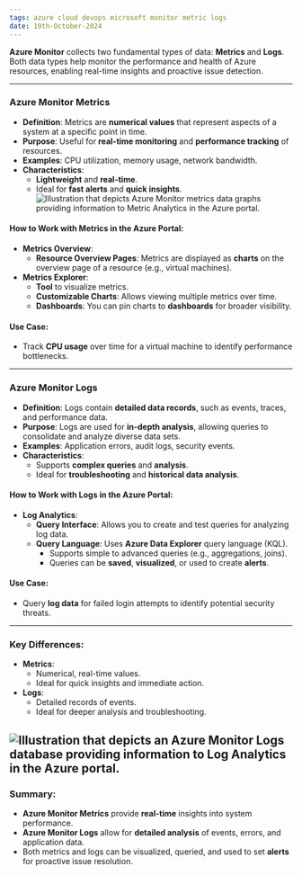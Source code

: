 ```yaml
---
tags: azure cloud devops microsoft monitor metric logs
date: 19th-October-2024
---
```


**Azure Monitor** collects two fundamental types of data: **Metrics** and **Logs**. Both data types help monitor the performance and health of Azure resources, enabling real-time insights and proactive issue detection.

---

### **Azure Monitor Metrics**

- **Definition**: Metrics are **numerical values** that represent aspects of a system at a specific point in time.
- **Purpose**: Useful for **real-time monitoring** and **performance tracking** of resources.
- **Examples**: CPU utilization, memory usage, network bandwidth.
- **Characteristics**:
    - **Lightweight** and **real-time**.
    - Ideal for **fast alerts** and **quick insights**.
![Illustration that depicts Azure Monitor metrics data graphs providing information to Metric Analytics in the Azure portal.](https://learn.microsoft.com/en-us/training/wwl-azure/configure-azure-monitor/media/monitor-data-platform-7dbebda9.png)
#### **How to Work with Metrics in the Azure Portal**:

- **Metrics Overview**:
    - **Resource Overview Pages**: Metrics are displayed as **charts** on the overview page of a resource (e.g., virtual machines).
- **Metrics Explorer**:
    - **Tool** to visualize metrics.
    - **Customizable Charts**: Allows viewing multiple metrics over time.
    - **Dashboards**: You can pin charts to **dashboards** for broader visibility.

#### **Use Case**:

- Track **CPU usage** over time for a virtual machine to identify performance bottlenecks.

---

### **Azure Monitor Logs**

- **Definition**: Logs contain **detailed data records**, such as events, traces, and performance data.
- **Purpose**: Logs are used for **in-depth analysis**, allowing queries to consolidate and analyze diverse data sets.
- **Examples**: Application errors, audit logs, security events.
- **Characteristics**:
    - Supports **complex queries** and **analysis**.
    - Ideal for **troubleshooting** and **historical data analysis**.

#### **How to Work with Logs in the Azure Portal**:

- **Log Analytics**:
    - **Query Interface**: Allows you to create and test queries for analyzing log data.
    - **Query Language**: Uses **Azure Data Explorer** query language (KQL).
        - Supports simple to advanced queries (e.g., aggregations, joins).
        - Queries can be **saved**, **visualized**, or used to create **alerts**.

#### **Use Case**:

- Query **log data** for failed login attempts to identify potential security threats.

---

### **Key Differences**:

- **Metrics**:
    - Numerical, real-time values.
    - Ideal for quick insights and immediate action.
- **Logs**:
    - Detailed records of events.
    - Ideal for deeper analysis and troubleshooting.


![Illustration that depicts an Azure Monitor Logs database providing information to Log Analytics in the Azure portal.](https://learn.microsoft.com/en-us/training/wwl-azure/configure-azure-monitor/media/log-data-32e50eae.png)
---

### **Summary**:

- **Azure Monitor Metrics** provide **real-time** insights into system performance.
- **Azure Monitor Logs** allow for **detailed analysis** of events, errors, and application data.
- Both metrics and logs can be visualized, queried, and used to set **alerts** for proactive issue resolution.